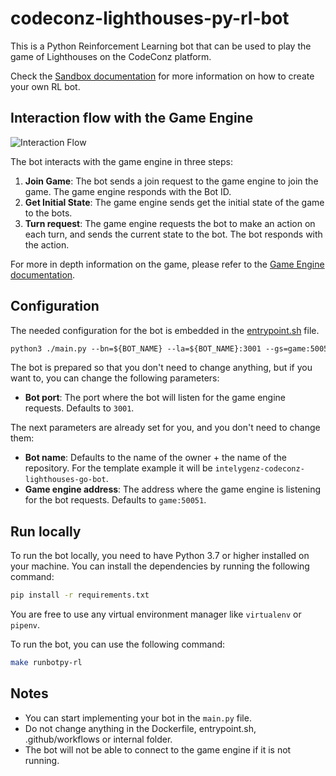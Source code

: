# codeconz-lighthouses-py-rl-bot

This is a Python Reinforcement Learning bot that can be used to play the game of Lighthouses on the CodeConz platform.

Check the [Sandbox documentation](sandbox/README) for more information on how to create your own RL bot.

## Interaction flow with the Game Engine

![Interaction Flow](./docs/interaction_flow.png)

The bot interacts with the game engine in three steps:

1. **Join Game**: The bot sends a join request to the game engine to join the game. The game engine responds with the Bot ID.
2. **Get Initial State**: The game engine sends get the initial state of the game to the bots.
3. **Turn request**: The game engine requests the bot to make an action on each turn, and sends the current state to the bot. The bot responds with the action.

For more in depth information on the game, please refer to the [Game Engine documentation](https://github.com/intelygenz/codeconz-lighthouses-engine/blob/master/README.md).

## Configuration

The needed configuration for the bot is embedded in the [entrypoint.sh](entrypoint.sh) file.
```Dockerfile
python3 ./main.py --bn=${BOT_NAME} --la=${BOT_NAME}:3001 --gs=game:50051
```

The bot is prepared so that you don't need to change anything, but if you want to, you can change the following parameters:
- **Bot port**: The port where the bot will listen for the game engine requests. Defaults to `3001`.

The next parameters are already set for you, and you don't need to change them:
- **Bot name**: Defaults to the name of the owner + the name of the repository. For the template example it will be `intelygenz-codeconz-lighthouses-go-bot`.
- **Game engine address**: The address where the game engine is listening for the bot requests. Defaults to `game:50051`.



## Run locally

To run the bot locally, you need to have Python 3.7 or higher installed on your
machine. You can install the dependencies by running the following command:

```bash
pip install -r requirements.txt
```

You are free to use any virtual environment manager like `virtualenv` or
`pipenv`.

To run the bot, you can use the following command:

```bash
make runbotpy-rl
```

## Notes

- You can start implementing your bot in the `main.py` file.
- Do not change anything in the Dockerfile, entrypoint.sh, .github/workflows or internal folder.
- The bot will not be able to connect to the game engine if it is not running.

